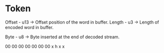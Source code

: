 # Token

Offset - u13 -> Offset position of the word in buffer.
Length - u3 -> Length of encoded word in buffer.


Byte - u8 -> Byte inserted at the end of decoded stream.

00 00 00 00 00 00 00 
x     h        x  x